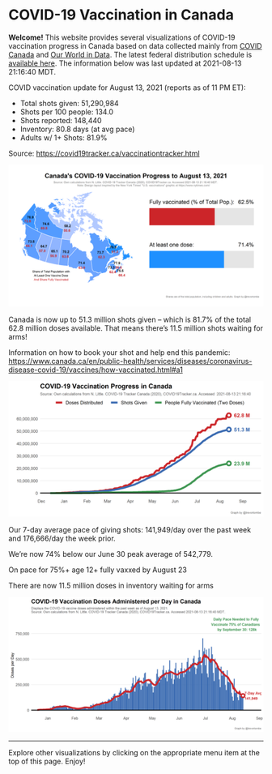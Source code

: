 COVID-19 Vaccination in Canada
==============================

**Welcome!** This website provides several visualizations of COVID-19
vaccination progress in Canada based on data collected mainly from
[COVID Canada](https://covid19tracker.ca/vaccinationtracker.html) and
[Our World in Data](https://ourworldindata.org/covid-vaccinations). The
latest federal distribution schedule is [available
here](https://www.canada.ca/en/public-health/services/diseases/2019-novel-coronavirus-infection/prevention-risks/covid-19-vaccine-treatment/vaccine-rollout.html).
The information below was last updated at 2021-08-13 21:16:40 MDT.

COVID vaccination update for August 13, 2021 (reports as of 11 PM ET):

-   Total shots given: 51,290,984
-   Shots per 100 people: 134.0
-   Shots reported: 148,440
-   Inventory: 80.8 days (at avg pace)
-   Adults w/ 1+ Shots: 81.9%

Source:
<a href="https://covid19tracker.ca/vaccinationtracker.html" class="uri">https://covid19tracker.ca/vaccinationtracker.html</a>

![](Plots/plot_main.png)

Canada is now up to 51.3 million shots given – which is 81.7% of the
total 62.8 million doses available. That means there’s 11.5 million
shots waiting for arms!

Information on how to book your shot and help end this pandemic:
<a href="https://www.canada.ca/en/public-health/services/diseases/coronavirus-disease-covid-19/vaccines/how-vaccinated.html#a1" class="uri">https://www.canada.ca/en/public-health/services/diseases/coronavirus-disease-covid-19/vaccines/how-vaccinated.html#a1</a>

![](Plots/plot_total.png)

Our 7-day average pace of giving shots: 141,949/day over the past week
and 176,666/day the week prior.

We’re now 74% below our June 30 peak average of 542,779.

On pace for 75%+ age 12+ fully vaxxed by August 23

There are now 11.5 million doses in inventory waiting for arms

![](Plots/pace_national.png)

------------------------------------------------------------------------

Explore other visualizations by clicking on the appropriate menu item at
the top of this page. Enjoy!
